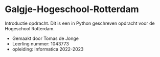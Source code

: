 # Galgje-Hogeschool-Rotterdam
Introductie opdracht.
Dit is een in Python geschreven opdracht voor de Hogeschool Rotterdam.

- Gemaakt door Tomas de Jonge
- Leerling nummer: 1043773
- opleiding: Informatica 2022-2023
